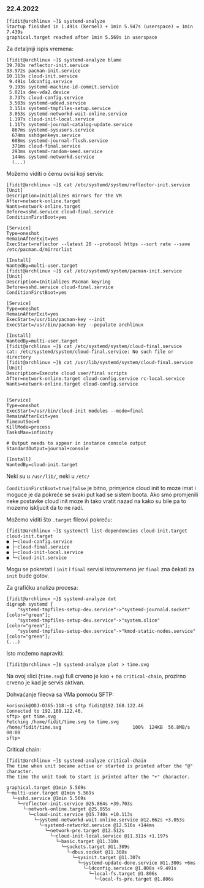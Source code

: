 ### 22.4.2022

```shell
[fidit@archlinux ~]$ systemd-analyze
Startup finished in 1.491s (kernel) + 1min 5.947s (userspace) = 1min 7.439s 
graphical.target reached after 1min 5.569s in userspace
```

Za detaljniji ispis vremena:
```shell
[fidit@archlinux ~]$ systemd-analyze blame
39.703s reflector-init.service
33.972s pacman-init.service
10.113s cloud-init.service
 9.491s ldconfig.service
 9.193s systemd-machine-id-commit.service
 5.021s dev-vda2.device
 3.737s cloud-config.service
 3.503s systemd-udevd.service
 3.151s systemd-tmpfiles-setup.service
 3.053s systemd-networkd-wait-online.service
 1.197s cloud-init-local.service
 1.117s systemd-journal-catalog-update.service
  867ms systemd-sysusers.service
  674ms sshdgenkeys.service
  608ms systemd-journal-flush.service
  371ms cloud-final.service
  293ms systemd-random-seed.service
  144ms systemd-networkd.service
  (...)
```

Možemo viditi o čemu ovisi koji servis:
```shell
[fidit@archlinux ~]$ cat /etc/systemd/system/reflector-init.service 
[Unit]
Description=Initializes mirrors for the VM
After=network-online.target
Wants=network-online.target
Before=sshd.service cloud-final.service
ConditionFirstBoot=yes

[Service]
Type=oneshot
RemainAfterExit=yes
ExecStart=reflector --latest 20 --protocol https --sort rate --save /etc/pacman.d/mirrorlist

[Install]
WantedBy=multi-user.target
[fidit@archlinux ~]$ cat /etc/systemd/system/pacman-init.service 
[Unit]
Description=Initializes Pacman keyring
Before=sshd.service cloud-final.service
ConditionFirstBoot=yes

[Service]
Type=oneshot
RemainAfterExit=yes
ExecStart=/usr/bin/pacman-key --init
ExecStart=/usr/bin/pacman-key --populate archlinux

[Install]
WantedBy=multi-user.target
[fidit@archlinux ~]$ cat /etc/systemd/system/cloud-final.service 
cat: /etc/systemd/system/cloud-final.service: No such file or directory
[fidit@archlinux ~]$ cat /usr/lib/systemd/system/cloud-final.service 
[Unit]
Description=Execute cloud user/final scripts
After=network-online.target cloud-config.service rc-local.service
Wants=network-online.target cloud-config.service


[Service]
Type=oneshot
ExecStart=/usr/bin/cloud-init modules --mode=final
RemainAfterExit=yes
TimeoutSec=0
KillMode=process
TasksMax=infinity

# Output needs to appear in instance console output
StandardOutput=journal+console

[Install]
WantedBy=cloud-init.target
```

Neki su u `/usr/lib/`, neki u `/etc/`

`ConditionFirstBoot=true|false` je bitno, primjerice cloud init to moze imat i moguce je da pokreće se svaki put kad se sistem boota. Ako smo promjenili neke postavke cloud init moze ih tako vratit nazad na kako su bile pa to mozemo iskljucit da to ne radi. 

Možemo viditi što `.target` fileovi pokreću:

```shell
[fidit@archlinux ~]$ systemctl list-dependencies cloud-init.target
cloud-init.target
● ├─cloud-config.service
● ├─cloud-final.service
● ├─cloud-init-local.service
● └─cloud-init.service
```

Mogu se pokretati i `init` i `final` servisi istovremeno jer `final` zna čekati za `init` bude gotov.

Za grafičku analizu procesa:

```shell
[fidit@archlinux ~]$ systemd-analyze dot
digraph systemd {
	"systemd-tmpfiles-setup-dev.service"->"systemd-journald.socket" [color="green"];
	"systemd-tmpfiles-setup-dev.service"->"system.slice" [color="green"];
	"systemd-tmpfiles-setup-dev.service"->"kmod-static-nodes.service" [color="green"];
(...)
```

Isto možemo napraviti:
```shell
[fidit@archlinux ~]$ systemd-analyze plot > time.svg
```

Na ovoj slici (`time.svg`) full crveno je kao + na `critical-chain`, prozirno crveno je kad je servis aktivan. 

Dohvaćanje fileova sa VMa pomoću SFTP:

```shell
korisnik@ODJ-O365-118:~$ sftp fidit@192.168.122.46
Connected to 192.168.122.46.
sftp> get time.svg
Fetching /home/fidit/time.svg to time.svg
/home/fidit/time.svg                          100%  124KB  56.8MB/s   00:00    
sftp> 
```

Critical chain:

```shell
[fidit@archlinux ~]$ systemd-analyze critical-chain
The time when unit became active or started is printed after the "@" character.
The time the unit took to start is printed after the "+" character.

graphical.target @1min 5.569s
└─multi-user.target @1min 5.569s
  └─sshd.service @1min 5.569s
    └─reflector-init.service @25.864s +39.703s
      └─network-online.target @25.855s
        └─cloud-init.service @15.740s +10.113s
          └─systemd-networkd-wait-online.service @12.662s +3.053s
            └─systemd-networkd.service @12.516s +144ms
              └─network-pre.target @12.512s
                └─cloud-init-local.service @11.311s +1.197s
                  └─basic.target @11.310s
                    └─sockets.target @11.309s
                      └─dbus.socket @11.308s
                        └─sysinit.target @11.307s
                          └─systemd-update-done.service @11.300s +6ms
                            └─ldconfig.service @1.808s +9.491s
                              └─local-fs.target @1.806s
                                └─local-fs-pre.target @1.806s
```
